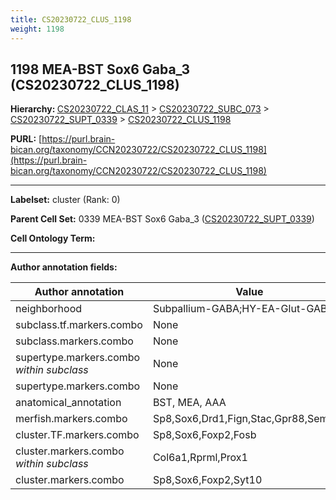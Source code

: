 ```yaml
---
title: CS20230722_CLUS_1198
weight: 1198
---
```

## 1198 MEA-BST Sox6 Gaba_3 (CS20230722_CLUS_1198)
<b>Hierarchy: </b>
[CS20230722_CLAS_11](../CS20230722_CLAS_11) >
[CS20230722_SUBC_073](../CS20230722_SUBC_073) >
[CS20230722_SUPT_0339](../CS20230722_SUPT_0339) >
[CS20230722_CLUS_1198](../CS20230722_CLUS_1198)

**PURL:** [https://purl.brain-bican.org/taxonomy/CCN20230722/CS20230722_CLUS_1198](https://purl.brain-bican.org/taxonomy/CCN20230722/CS20230722_CLUS_1198)

---


**Labelset:** cluster (Rank: 0)

**Parent Cell Set:** 0339 MEA-BST Sox6 Gaba_3 ([CS20230722_SUPT_0339](../CS20230722_SUPT_0339))



**Cell Ontology Term:** 

[MARKER GENES.]: #


---

[TRANSFERRED ANNOTATIONS.]: #


[AUTHOR ANNOTATION FIELDS.]: #


**Author annotation fields:**

| Author annotation | Value |
|-------------------|-------|
|neighborhood|Subpallium-GABA;HY-EA-Glut-GABA|
|subclass.tf.markers.combo|None|
|subclass.markers.combo|None|
|supertype.markers.combo _within subclass_|None|
|supertype.markers.combo|None|
|anatomical_annotation|BST, MEA, AAA|
|merfish.markers.combo|Sp8,Sox6,Drd1,Fign,Stac,Gpr88,Sema5a|
|cluster.TF.markers.combo|Sp8,Sox6,Foxp2,Fosb|
|cluster.markers.combo _within subclass_|Col6a1,Rprml,Prox1|
|cluster.markers.combo|Sp8,Sox6,Foxp2,Syt10|
